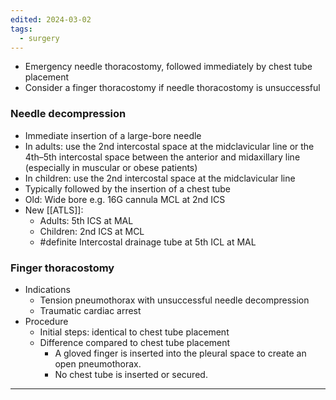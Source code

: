 ```yaml
---
edited: 2024-03-02
tags:
  - surgery
---
```

- Emergency needle thoracostomy, followed immediately by chest tube placement 
- Consider a finger thoracostomy if needle thoracostomy is unsuccessful

### Needle decompression
- Immediate insertion of a large-bore needle
- In adults: use the 2nd intercostal space at the midclavicular line or the 4th–5th intercostal space between the anterior and midaxillary line (especially in muscular or obese patients) 
- In children: use the 2nd intercostal space at the midclavicular line
- Typically followed by the insertion of a chest tube
- Old: Wide bore e.g. 16G cannula MCL at 2nd ICS
- New [[ATLS]]: 
	- Adults: 5th ICS at MAL
	- Children: 2nd ICS at MCL
	- #definite Intercostal drainage tube at 5th ICL at MAL
### Finger thoracostomy
- Indications
	- Tension pneumothorax with unsuccessful needle decompression
	- Traumatic cardiac arrest
- Procedure
	- Initial steps: identical to chest tube placement 
	- Difference compared to chest tube placement
		- A gloved finger is inserted into the pleural space to create an open pneumothorax.
		- No chest tube is inserted or secured.

---
